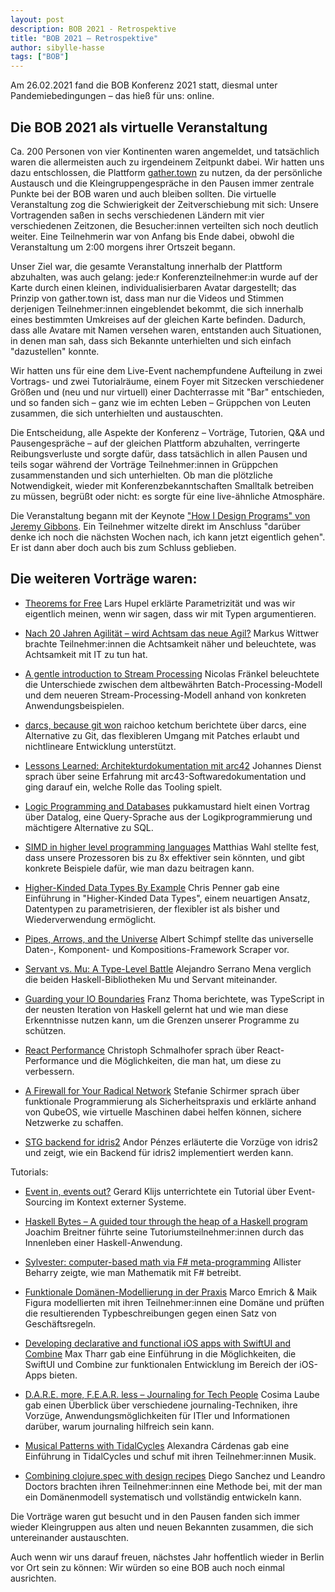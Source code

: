 ```yaml
---
layout: post
description: BOB 2021 - Retrospektive
title: "BOB 2021 – Retrospektive"
author: sibylle-hasse
tags: ["BOB"]
---
```



Am 26.02.2021 fand die BOB Konferenz 2021 statt, diesmal unter Pandemiebedingungen – das hieß für uns: online.

<!-- more start -->

## Die BOB 2021 als virtuelle Veranstaltung ##

Ca. 200 Personen von vier Kontinenten waren angemeldet, und
tatsächlich waren die allermeisten auch zu irgendeinem Zeitpunkt
dabei. Wir hatten uns dazu entschlossen, die Plattform
[gather.town](https://gather.town) zu nutzen, da der persönliche
Austausch und die Kleingruppengespräche in den Pausen immer zentrale
Punkte bei der BOB waren und auch bleiben sollten. Die virtuelle
Veranstaltung zog die Schwierigkeit der Zeitverschiebung mit sich:
Unsere Vortragenden saßen in sechs verschiedenen Ländern mit vier
verschiedenen Zeitzonen, die Besucher:innen verteilten sich noch deutlich
weiter. Eine Teilnehmerin war von Anfang bis Ende dabei, obwohl die
Veranstaltung um 2:00 morgens ihrer Ortszeit begann.

Unser Ziel war, die gesamte Veranstaltung innerhalb der Plattform
abzuhalten, was auch gelang: jede:r Konferenzteilnehmer:in wurde auf
der Karte durch einen kleinen, individualisierbaren Avatar
dargestellt; das Prinzip von gather.town ist, dass man nur die Videos
und Stimmen derjenigen Teilnehmer:innen eingeblendet bekommt, die sich
innerhalb eines bestimmten Umkreises auf der gleichen Karte
befinden. Dadurch, dass alle Avatare mit Namen versehen waren,
entstanden auch Situationen, in denen man sah, dass sich Bekannte
unterhielten und sich einfach "dazustellen" konnte.

Wir hatten uns für eine dem Live-Event nachempfundene Aufteilung in
zwei Vortrags- und zwei Tutorialräume, einem Foyer mit Sitzecken
verschiedener Größen und (neu und nur virtuell) einer Dachterrasse mit
"Bar" entschieden, und so fanden sich – ganz wie im echten Leben –
Grüppchen von Leuten zusammen, die sich unterhielten und austauschten.

Die Entscheidung, alle Aspekte der Konferenz – Vorträge, Tutorien, Q&A
und Pausengespräche – auf der gleichen Plattform abzuhalten,
verringerte Reibungsverluste und sorgte dafür, dass tatsächlich in
allen Pausen und teils sogar während der Vorträge Teilnehmer:innen in
Grüppchen zusammenstanden und sich unterhielten. Ob man die plötzliche
Notwendigkeit, wieder mit Konferenzbekanntschaften Smalltalk betreiben
zu müssen, begrüßt oder nicht: es sorgte für eine live-ähnliche
Atmosphäre.

Die Veranstaltung begann mit der Keynote ["How I Design Programs" von
Jeremy Gibbons](https://bobkonf.de/2021/gibbons.html). Ein Teilnehmer
witzelte direkt im Anschluss "darüber denke ich noch die nächsten
Wochen nach, ich kann jetzt eigentlich gehen". Er ist dann aber doch
auch bis zum Schluss geblieben.

Die weiteren Vorträge waren:
--------

* [Theorems for Free](https://bobkonf.de/2021/hupel.html) Lars Hupel
  erklärte Parametrizität und was wir eigentlich meinen, wenn wir
  sagen, dass wir mit Typen argumentieren.

* [Nach 20 Jahren Agilität – wird Achtsam das neue
  Agil?](https://bobkonf.de/2021/wittwer.html) Markus Wittwer brachte
  Teilnehmer:innen die Achtsamkeit näher und beleuchtete, was
  Achtsamkeit mit IT zu tun hat.

* [A gentle introduction to Stream
  Processing](https://bobkonf.de/2021/fraenkel.html) Nicolas Fränkel
  beleuchtete die Unterschiede zwischen dem altbewährten
  Batch-Processing-Modell und dem neueren Stream-Processing-Modell
  anhand von konkreten Anwendungsbeispielen.

* [darcs, because git won](https://bobkonf.de/2021/ketchum.html)
  raichoo ketchum berichtete über darcs, eine Alternative zu Git, das
  flexibleren Umgang mit Patches erlaubt und nichtlineare Entwicklung
  unterstützt.

* [Lessons Learned: Architekturdokumentation mit
  arc42](https://bobkonf.de/2021/dienst.html) Johannes Dienst sprach
  über seine Erfahrung mit arc43-Softwaredokumentation und ging darauf
  ein, welche Rolle das Tooling spielt.

* [Logic Programming and
  Databases](https://bobkonf.de/2021/pukkamustard.html) pukkamustard
  hielt einen Vortrag über Datalog, eine Query-Sprache aus der
  Logikprogrammierung und mächtigere Alternative zu SQL.

* [SIMD in higher level programming
  languages](https://bobkonf.de/2021/wahl.html) Matthias Wahl stellte
  fest, dass unsere Prozessoren bis zu 8x effektiver sein könnten, und
  gibt konkrete Beispiele dafür, wie man dazu beitragen kann.

* [Higher-Kinded Data Types By
  Example](https://bobkonf.de/2021/penner.html) Chris Penner gab eine
  Einführung in "Higher-Kinded Data Types", einem neuartigen Ansatz,
  Datentypen zu parametrisieren, der flexibler ist als bisher und
  Wiederverwendung ermöglicht.

* [Pipes, Arrows, and the
  Universe](https://bobkonf.de/2021/schimpf.html) Albert Schimpf
  stellte das universelle Daten-, Komponent- und Kompositions-Framework
  Scraper vor.

* [Servant vs. Mu: A Type-Level
  Battle](https://bobkonf.de/2021/serrano.html) Alejandro Serrano Mena
  verglich die beiden Haskell-Bibliotheken Mu und Servant miteinander.

* [Guarding your IO Boundaries](https://bobkonf.de/2021/thoma.html)
  Franz Thoma berichtete, was TypeScript in der neusten Iteration von
  Haskell gelernt hat und wie man diese Erkenntnisse nutzen kann, um
  die Grenzen unserer Programme zu schützen.

* [React Performance](https://bobkonf.de/2021/schmalhofer.html)
  Christoph Schmalhofer sprach über React-Performance und die
  Möglichkeiten, die man hat, um diese zu verbessern.

* [A Firewall for Your Radical
  Network](https://bobkonf.de/2021/schirmer.html) Stefanie Schirmer
   sprach über funktionale Programmierung als Sicherheitspraxis
  und erklärte anhand von QubeOS, wie virtuelle Maschinen dabei helfen
  können, sichere Netzwerke zu schaffen.

* [STG backend for idris2](https://bobkonf.de/2021/penzes.html) Andor
  Pénzes erläuterte die Vorzüge von idris2 und zeigt, wie ein Backend
  für idris2 implementiert werden kann.

Tutorials:

* [Event in, events out?](https://bobkonf.de/2021/klijs.html) Gerard
  Klijs unterrichtete ein Tutorial über Event-Sourcing im Kontext
  externer Systeme. 

* [Haskell Bytes – A guided tour through the heap of a Haskell
  program](https://bobkonf.de/2021/breitner.html) Joachim Breitner
  führte seine Tutoriumsteilnehmer:innen durch das Innenleben einer
  Haskell-Anwendung.

* [Sylvester: computer-based math via F#
  meta-programming](https://bobkonf.de/2021/beharry.html) Allister
  Beharry zeigte, wie man Mathematik mit F# betreibt.

* [Funktionale Domänen-Modellierung in der
  Praxis](https://bobkonf.de/2021/emrich.html) Marco Emrich & Maik
  Figura modellierten mit ihren Teilnehmer:innen eine Domäne und
  prüften die resultierenden Typbeschreibungen gegen einen Satz von
  Geschäftsregeln.

* [Developing declarative and functional iOS apps with SwiftUI and
  Combine](https://bobkonf.de/2021/tharr.html) Max Tharr gab eine
  Einführung in die Möglichkeiten, die SwiftUI und Combine zur
  funktionalen Entwicklung im Bereich der iOS-Apps bieten.

* [D.A.R.E. more, F.E.A.R. less – Journaling for Tech
  People](https://bobkonf.de/2021/laube.html) Cosima Laube gab einen
  Überblick über verschiedene journaling-Techniken, ihre Vorzüge,
  Anwendungsmöglichkeiten für ITler und Informationen darüber, warum
  journaling hilfreich sein kann.

* [Musical Patterns with
  TidalCycles](https://bobkonf.de/2021/cardenas.html) Alexandra
  Cárdenas gab eine Einführung in TidalCycles und schuf mit ihren
  Teilnehmer:innen Musik.

* [Combining clojure.spec with design
  recipes](https://bobkonf.de/2021/sanchez-doctors.html) Diego Sanchez
  und Leandro Doctors brachten ihren Teilnehmer:innen eine Methode
  bei, mit der man ein Domänenmodell systematisch und vollständig
  entwickeln kann.


Die Vorträge waren gut besucht und in den Pausen fanden sich immer
wieder Kleingruppen aus alten und neuen Bekannten zusammen, die sich
untereinander austauschten.

<!-- Hervorhebungen *mit Stern* oder _Unterstrich_.  **Doppelt** für
mehr __Druck__.  Geht auch mitt*endr*in in einem Wort. -->

<!-- more end -->
Auch wenn wir uns darauf freuen, nächstes Jahr hoffentlich wieder in
Berlin vor Ort sein zu können: Wir würden so eine BOB auch noch einmal
ausrichten.
